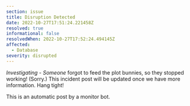 ```yaml
---
section: issue
title: Disruption Detected
date: 2022-10-27T17:51:24.221458Z
resolved: true
informational: false
resolvedWhen: 2022-10-27T17:52:24.494145Z
affected:
  - Database
severity: disrupted
---
```

*Investigating* - _Someone_ forgot to feed the plot bunnies, so they stopped working! (Sorry.) This incident post will be updated once we have more information. Hang tight!

This is an automatic post by a monitor bot.
        